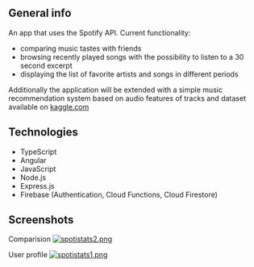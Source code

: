 ## General info

An app that uses the Spotify API. Current functionality:

-   comparing music tastes with friends
-   browsing recently played songs with the possibility to listen to a 30 second excerpt
-   displaying the list of favorite artists and songs in different periods

Additionally the application will be extended with a simple music recommendation system based on audio features of tracks and dataset available on [kaggle.com](https://www.kaggle.com/datasets/rodolfofigueroa/spotify-12m-songs)

## Technologies

-   TypeScript
-   Angular
-   JavaScript
-   Node.js
-   Express.js
-   Firebase (Authentication, Cloud Functions, Cloud Firestore)

## Screenshots

Comparision
[![spotistats2.png](https://i.postimg.cc/yYFFsQ4v/spotistats2.png)](https://postimg.cc/JGzyQQhk)

User profile
[![spotistats1.png](https://i.postimg.cc/ZR2rKX5D/spotistats1.png)](https://postimg.cc/CBCZcPDj)
